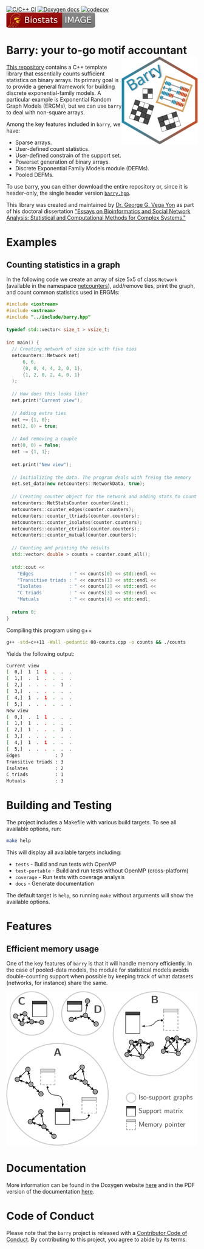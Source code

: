 [![C/C++ CI](https://github.com/USCbiostats/barry/actions/workflows/c-cpp.yml/badge.svg)](https://github.com/USCbiostats/barry/actions/workflows/c-cpp.yml)
[![Doxygen docs](https://github.com/USCbiostats/barry/actions/workflows/doxy-action.yml/badge.svg)](https://USCbiostats.github.io/barry)
[![codecov](https://codecov.io/gh/USCbiostats/barry/branch/master/graph/badge.svg?token=qGBTD4GJDL)](https://codecov.io/gh/USCbiostats/barry)
[![Integrative Methods of Analysis for Genetic Epidemiology](https://raw.githubusercontent.com/USCbiostats/badges/master/tommy-image-badge.svg)](https://image.usc.edu)

<h1>Barry: your to-go motif accountant<img src="design/logo.svg" style="max-width:200px;width:50%;" align="right"></h1>

[This repository](https://github.com/USCbiostats/barry) contains a C++ template library that essentially counts sufficient statistics on binary arrays. Its primary goal is to provide a general framework for building discrete exponential-family models. A particular example is Exponential Random Graph Models (ERGMs), but we can use `barry` to deal with non-square arrays.

Among the key features included in `barry`, we have:

* Sparse arrays.
* User-defined count statistics.
* User-defined constrain of the support set.
* Powerset generation of binary arrays.
* Discrete Exponential Family Models module (DEFMs).
* Pooled DEFMs.

To use barry, you can either download the entire repository or, since it is header-only, the single header version [`barry.hpp`](barry.hpp). 

This library was created and maintained by [Dr. George G. Vega Yon](https://ggvy.cl) as part of
his doctoral dissertation ["Essays on Bioinformatics and Social Network Analysis: Statistical and Computational Methods for Complex Systems."](https://digitallibrary.usc.edu/asset-management/2A3BF1WAN5IH)

# Examples

## Counting statistics in a graph

In the following code we create an array of size 5x5 of class `Network`
(available in the namespace [netcounters](https://uscbiostats.github.io/barry/namespacebarry_1_1counters_1_1network.html)), add/remove ties, print the
graph, and count common statistics used in ERGMs:

```cpp
#include <iostream>
#include <ostream>
#include "../include/barry.hpp"

typedef std::vector< size_t > vsize_t;

int main() {
  // Creating network of size six with five ties
  netcounters::Network net(
      6, 6,
      {0, 0, 4, 4, 2, 0, 1},
      {1, 2, 0, 2, 4, 0, 1}
  );
  
  // How does this looks like?
  net.print("Current view");
  
  // Adding extra ties
  net += {1, 0};
  net(2, 0) = true;
  
  // And removing a couple
  net(0, 0) = false;
  net -= {1, 1};

  net.print("New view");
  
  // Initializing the data. The program deals with freing the memory
  net.set_data(new netcounters::NetworkData, true);

  // Creating counter object for the network and adding stats to count
  netcounters::NetStatsCounter counter(&net);
  netcounters::counter_edges(counter.counters);
  netcounters::counter_ttriads(counter.counters);
  netcounters::counter_isolates(counter.counters);
  netcounters::counter_ctriads(counter.counters);
  netcounters::counter_mutual(counter.counters);
  
  // Counting and printing the results
  std::vector< double > counts = counter.count_all();
  
  std::cout <<
    "Edges             : " << counts[0] << std::endl <<
    "Transitive triads : " << counts[1] << std::endl <<
    "Isolates          : " << counts[2] << std::endl <<
    "C triads          : " << counts[3] << std::endl <<
    "Mutuals           : " << counts[4] << std::endl;
  
  return 0;
}
```

Compiling this program using g++

```bash
g++ -std=c++11 -Wall -pedantic 08-counts.cpp -o counts && ./counts
```

Yields the following output:

```bash
Current view
[  0,]  1  1  1  .  .  . 
[  1,]  .  1  .  .  .  . 
[  2,]  .  .  .  .  1  . 
[  3,]  .  .  .  .  .  . 
[  4,]  1  .  1  .  .  . 
[  5,]  .  .  .  .  .  . 
New view
[  0,]  .  1  1  .  .  . 
[  1,]  1  .  .  .  .  . 
[  2,]  1  .  .  .  1  . 
[  3,]  .  .  .  .  .  . 
[  4,]  1  .  1  .  .  . 
[  5,]  .  .  .  .  .  . 
Edges             : 7
Transitive triads : 3
Isolates          : 2
C triads          : 1
Mutuals           : 3
```

# Building and Testing

The project includes a Makefile with various build targets. To see all available options, run:

```bash
make help
```

This will display all available targets including:
- `tests` - Build and run tests with OpenMP
- `test-portable` - Build and run tests without OpenMP (cross-platform)
- `coverage` - Run tests with coverage analysis
- `docs` - Generate documentation

The default target is `help`, so running `make` without arguments will show the available options.

# Features

## Efficient memory usage

One of the key features of `barry` is that it will handle memory efficiently. In the case of pooled-data models, the module for statistical models avoids double-counting support when possible by keeping track of what datasets (networks, for instance) share the same.

<div align="center">
<img src="design/ergm-computing.svg">
</div>


# Documentation

More information can be found in the Doxygen website [here](https://uscbiostats.github.io/barry) and in the PDF version
of the documentation [here](https://github.com/USCbiostats/barry/blob/gh-pages/latex/refman.pdf).

# Code of Conduct

Please note that the `barry` project is released with a
[Contributor Code of Conduct](https://contributor-covenant.org/version/2/0/CODE_OF_CONDUCT.html).
By contributing to this project, you agree to abide by its terms.

